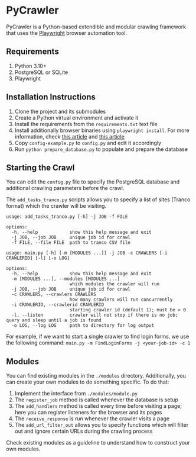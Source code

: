# PyCrawler

PyCrawler is a Python-based extendible and modular crawling framework that uses the [Playwright](https://playwright.dev/) browser automation tool.

## Requirements
1. Python 3.10+
2. PostgreSQL or SQLite
3. Playwright

## Installation Instructions
1. Clone the project and its submodules
2. Create a Python virtual environment and activate it
3. Install the requirements from the `requirements.txt` text file
4. Install additionally browser binaries using `playwright install`. For more information, check [this article](https://playwright.dev/python/docs/intro) and [this article](https://playwright.dev/python/docs/browsers)
5. Copy `config-example.py` to `config.py` and edit it accordingly
6. Run `python prepare_database.py` to populate and prepare the database

## Starting the Crawl
You can edit the `config.py` file to specify the PostgreSQL database and additional crawling parameters before the crawl.

The `add_tasks_tranco.py` scripts allows you to specify a list of sites (Tranco format) which the crawler will be visiting.

```
usage: add_tasks_tranco.py [-h] -j JOB -f FILE

options:
  -h, --help            show this help message and exit
  -j JOB, --job JOB     unique job id for crawl
  -f FILE, --file FILE  path to tranco CSV file
```

```
usage: main.py [-h] [-m [MODULES ...]] -j JOB -c CRAWLERS [-i CRAWLERID] [-l] [-o LOG]

options:
  -h, --help            show this help message and exit
  -m [MODULES ...], --modules [MODULES ...]
                        which modules the crawler will run
  -j JOB, --job JOB     unique job id for crawl
  -c CRAWLERS, --crawlers CRAWLERS
                        how many crawlers will run concurrently
  -i CRAWLERID, --crawlerid CRAWLERID
                        starting crawler id (default 1); must be > 0
  -l, --listen          crawler will not stop if there is no job; query and sleep until a job is found
  -o LOG, --log LOG     path to directory for log output
```

For example, if we want to start a single crawler to find login forms, we use the following command:
`main.py -m FindLoginForms -j <your-job-id> -c 1`

## Modules
You can find existing modules in the `./modules` directory. Additionally, you can create your own modules to do something specific. To do that:
1. Implement the interface from `./modules/module.py`
2. The `register_job` method is called whenever the database is setup
3. The `add_handlers` method is called every time before visiting a page; here you can register listeners for the browser and its pages
4. The `receive_response` is run whenever the crawler visits a page
5. The `add_url_filter_out` allows you to specify functions which will filter out and ignore certain URLs during the crawling process

Check existing modules as a guideline to understand how to construct your own modules.
